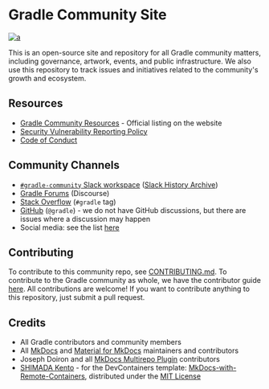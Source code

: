 # Gradle Community Site

[![a](https://img.shields.io/badge/slack-%23docs-brightgreen?style=flat&logo=slack)](http://slack.gradle.org/)

This is an open-source site and repository for all Gradle community
matters, including governance, artwork, events, and public infrastructure.
We also use this repository to track issues and initiatives related to the community's growth and ecosystem.

## Resources

- [Gradle Community Resources](https://gradle.org/resources) -
Official listing on the website
- [Security Vulnerability Reporting Policy](https://github.com/gradle/gradle/security/policy)
- [Code of Conduct](https://gradle.org/conduct/)

## Community Channels

- [`#gradle-community` Slack workspace](https://gradle.com/slack-invite)
  ([Slack History Archive](https://www.linen.dev/s/gradle-community))
- [Gradle Forums](https://discuss.gradle.org/) (Discourse)
- [Stack Overflow](https://stackoverflow.com/questions/tagged/gradle) (`#gradle` tag)
- [GitHub](https://github.com/gradle/gradle) (`@gradle`) -
  we do not have GitHub discussions, but there are issues where a discussion may happen
- Social media: see the list [here](./docs/contributing/spread-the-word.md)

## Contributing

To contribute to this community repo, see [CONTRIBUTING.md](./docs/CONTRIBUTING.md).
To contribute to the Gradle community as whole, we have the contributor guide [here](https://community.gradle.org/contributing/).
All contributions are welcome!
If you want to contribute anything to this repository,
just submit a pull request.

## Credits

- All Gradle contributors and community members
- All [MkDocs](https://www.mkdocs.org/) and [Material for MkDocs](https://squidfunk.github.io/mkdocs-material) maintainers and contributors
- Joseph Doiron and all [MkDocs Multirepo Plugin](https://github.com/jdoiro3/mkdocs-multirepo-plugin/tree/main) contributors
- [SHIMADA Kento](https://github.com/hitsumabushi845) -
 for the DevContainers template:
 [MkDocs-with-Remote-Containers](https://github.com/hitsumabushi845/MkDocs-with-Remote-Containers),
 distributed under the [MIT License](.devcontainer/LICENSE.txt)
